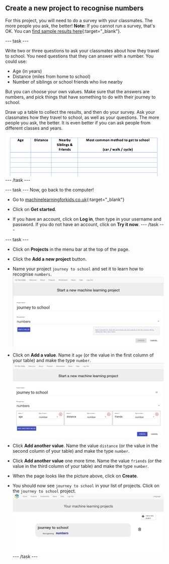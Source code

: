 ## Create a new project to recognise numbers

For this project, you will need to do a survey with your classmates. The more people you ask, the better! **Note:** If you cannot run a survey, that's OK. You can [find sample results here](https://github.com/raspberrypilearning/journey-to-school/tree/draft/en/resources){:target="_blank"}.

--- task ---

Write two or three questions to ask your classmates about how they travel to school. You need questions that they can answer with a number. You could use:
+ Age (in years)
+ Distance (miles from home to school)
+ Number of siblings or school friends who live nearby

But you can choose your own values. Make sure that the answers are numbers, and pick things that have something to do with their journey to school.

Draw up a table to collect the results, and then do your survey. Ask your classmates how they travel to school, as well as your questions. The more people you ask, the better. It is even better if you can ask people from different classes and years.
![An example of a survey sheet](images/survey-sheet.png)
--- /task ---

--- task ---
Now, go back to the computer!

+ Go to [machinelearningforkids.co.uk](https://machinelearningforkids.co.uk/){:target="_blank"}

+ Click on **Get started**.

+ If you have an account, click on **Log in**, then type in your username and password. If you do not have an account, click on **Try it now**.
--- /task ---

--- task ---
+ Click on **Projects** in the menu bar at the top of the page.

+ Click the **Add a new project** button.

+ Name your project `journey to school` and set it to learn how to recognise `numbers`. 
![Create a project page](images/create.png)

+ Click on **Add a value**. Name it `age` (or the value in the first column of your table) and make the type `number`. 
![Adding values](images/add-value.png)

+ Click **Add another value**. Name the value `distance` (or the value in the second column of your table) and make the type `number`. 

+ Click **Add another value** one more time. Name the value `friends` (or the value in the third column of your table) and make the type `number`. 

+ When the page looks like the picture above, click on **Create**. 

+ You should now see `journey to school` in your list of projects. Click on the `journey to school` project.
![List of projects containing one entry: journey to school](images/list-of-projects.png)
--- /task ---
